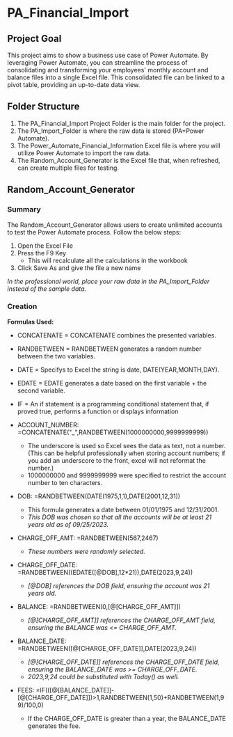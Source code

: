 # PA_Financial_Import
## Project Goal
This project aims to show a business use case of Power Automate. By leveraging Power Automate, you can streamline the process of consolidating and transforming your employees' monthly account and balance files into a single Excel file. This consolidated file can be linked to a pivot table, providing an up-to-date data view.  

## Folder Structure
1. The PA_Financial_Import Project Folder is the main folder for the project.
2. The PA_Import_Folder is where the raw data is stored (PA=Power Automate).
3. The Power_Automate_Financial_Information Excel file is where you will utilize Power Automate to import the raw data.
4. The Random_Account_Generator is the Excel file that, when refreshed, can create multiple files for testing.


## Random_Account_Generator
### Summary
The Random_Account_Generator allows users to create unlimited accounts to test the Power Automate process. Follow the below steps:
1. Open the Excel File
2. Press the F9 Key
   - This will recalculate all the calculations in the workbook
4. Click Save As and give the file a new name



_In the professional world, place your raw data in the PA_Import_Folder instead of the sample data._

### Creation
__Formulas Used:__
 - CONCATENATE    = CONCATENATE combines the presented variables.
 - RANDBETWEEN    = RANDBETWEEN generates a random number between the two variables.
 - DATE           = Specifys to Excel the string is date, DATE(YEAR,MONTH,DAY).
 - EDATE          = EDATE generates a date based on the first variable + the second variable.
 - IF             = An if statement is a programming conditional statement that, if proved true, performs a function or displays information


- ACCOUNT_NUMBER: =CONCATENATE("_",RANDBETWEEN(1000000000,9999999999))
   - The underscore is used so Excel sees the data as text, not a number. (This can be helpful professionally when storing account numbers; if you add an underscore to the front, excel will not reformat the number.)
   - 1000000000 and 9999999999 were specified to restrict the account number to ten characters.
- DOB: =RANDBETWEEN(DATE(1975,1,1),DATE(2001,12,31))
   - This formula generates a date between 01/01/1975 and 12/31/2001.
   - _This DOB was chosen so that all the accounts will be at least 21 years old as of 09/25/2023._
- CHARGE_OFF_AMT: =RANDBETWEEN(567,2467)
   - _These numbers were randomly selected._
- CHARGE_OFF_DATE: =RANDBETWEEN((EDATE([@DOB],12*21)),DATE(2023,9,24))
  - _[@DOB] references the DOB field, ensuring the account was 21 years old._
- BALANCE: =RANDBETWEEN(0,[@[CHARGE_OFF_AMT]])
  - _[@[CHARGE_OFF_AMT]] references the CHARGE_OFF_AMT field, ensuring the BALANCE was <= CHARGE_OFF_AMT._
- BALANCE_DATE: =RANDBETWEEN([@[CHARGE_OFF_DATE]],DATE(2023,9,24))
  - _[@[CHARGE_OFF_DATE]] references the CHARGE_OFF_DATE field, ensuring the BALANCE_DATE was >= CHARGE_OFF_DATE._
  - _2023,9,24 could be substituted with Today() as well._
- FEES: =IF(([@[BALANCE_DATE]]-[@[CHARGE_OFF_DATE]])>1,RANDBETWEEN(1,50)+RANDBETWEEN(1,99)/100,0)
  - If the CHARGE_OFF_DATE is greater than a year, the BALANCE_DATE generates the fee.

